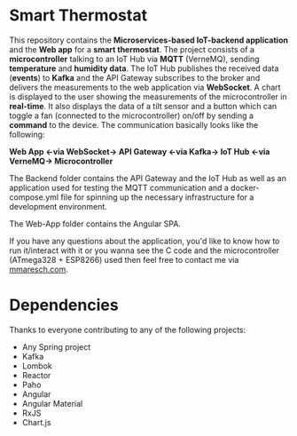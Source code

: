 # Smart Thermostat
This repository contains the **Microservices-based IoT-backend application** and the **Web app** for a **smart thermostat**. The project consists of a **microcontroller** talking to an IoT Hub via **MQTT** (VerneMQ), sending **temperature** and **humidity data**. The IoT Hub publishes the received data (**events**) to **Kafka** and the API Gateway subscribes to the broker and delivers the measurements to the web application via **WebSocket**. A chart is displayed to the user showing the measurements of the microcontroller in **real-time**. It also displays the data of a tilt sensor and a button which can toggle a fan (connected to the microcontroller) on/off by sending a **command** to the device. The communication basically looks like the following: 

**Web App <-via WebSocket-> API Gateway <-via Kafka-> IoT Hub <-via VerneMQ-> Microcontroller**

The Backend folder contains the API Gateway and the IoT Hub as well as an application used for testing the MQTT communication and a docker-compose.yml file for spinning up the necessary infrastructure for a development environment.

The Web-App folder contains the Angular SPA.

If you have any questions about the application, you'd like to know how to run it/interact with it or you wanna see the C code and the microcontroller (ATmega328 + ESP8266) used then feel free to contact me via [mmaresch.com](http://mmaresch.com).

# Dependencies
Thanks to everyone contributing to any of the following projects:
- Any Spring project
- Kafka
- Lombok
- Reactor
- Paho
- Angular
- Angular Material
- RxJS
- Chart.js
